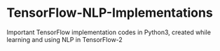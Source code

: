 # TensorFlow-NLP-Implementations
Important TensorFlow implementation codes in Python3, created while learning and using NLP in TensorFlow-2

